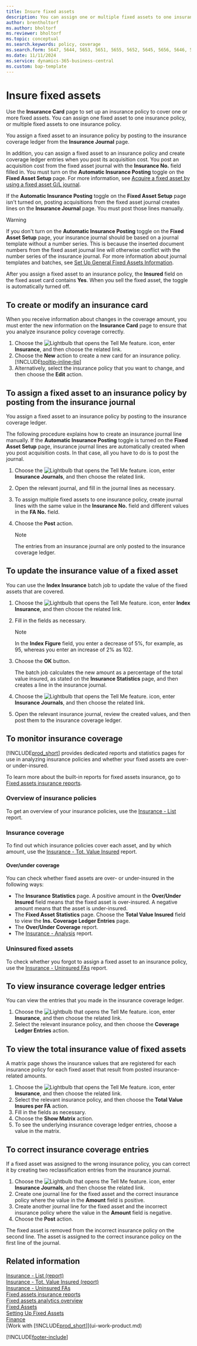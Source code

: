 ```yaml
---
title: Insure fixed assets
description: You can assign one or multiple fixed assets to one insurance policy by posting to the insurance coverage ledger from the **Insurance Journal** page.
author: brentholtorf
ms.author: bholtorf
ms.reviewer: bholtorf
ms.topic: conceptual
ms.search.keywords: policy, coverage
ms.search.form: 5647, 5644, 5653, 5651, 5655, 5652, 5645, 5656, 5646, 5648, 9275
ms.date: 11/11/2024
ms.service: dynamics-365-business-central
ms.custom: bap-template
---
```


# Insure fixed assets

Use the **Insurance Card** page to set up an insurance policy to cover one or more fixed assets. You can assign one fixed asset to one insurance policy, or multiple fixed assets to one insurance policy.

You assign a fixed asset to an insurance policy by posting to the insurance coverage ledger from the **Insurance Journal** page.

In addition, you can assign a fixed asset to an insurance policy and create coverage ledger entries when you post its acquisition cost. You post an acquisition cost from the fixed asset journal with the **Insurance No.** field filled in. You must turn on the **Automatic Insurance Posting** toggle on the **Fixed Asset Setup** page. For more information, see [Acquire a fixed asset by using a fixed asset G/L journal](fa-how-acquire.md#acquire-a-fixed-asset-by-using-a-fixed-asset-gl-journal).

If the **Automatic Insurance Posting** toggle on the **Fixed Asset Setup** page isn't turned on, posting acquisitions from the fixed asset journal creates lines on the **Insurance Journal** page. You must post those lines manually.

> [!WARNING]  
> If you don't turn on the **Automatic Insurance Posting** toggle on the **Fixed Asset Setup** page, your insurance journal should be based on a journal template without a number series. This is because the inserted document numbers from the fixed asset journal line will otherwise conflict with the number series of the insurance journal. For more information about journal templates and batches, see [Set Up General Fixed Assets Information](fa-how-setup-general.md).

After you assign a fixed asset to an insurance policy, the **Insured** field on the fixed asset card contains **Yes**. When you sell the fixed asset, the toggle is automatically turned off.

## To create or modify an insurance card

When you receive information about changes in the coverage amount, you must enter the new information on the **Insurance Card** page to ensure that you analyze insurance policy coverage correctly.  

1. Choose the ![Lightbulb that opens the Tell Me feature.](media/ui-search/search_small.png "Tell me what you want to do") icon, enter **Insurance**, and then choose the related link.
2. Choose the **New** action to create a new card for an insurance policy. [!INCLUDE[tooltip-inline-tip](includes/tooltip-inline-tip_md.md)]
3. Alternatively, select the insurance policy that you want to change, and then choose the **Edit** action.

## To assign a fixed asset to an insurance policy by posting from the insurance journal

You assign a fixed asset to an insurance policy by posting to the insurance coverage ledger.  

The following procedure explains how to create an insurance journal line manually. If the **Automatic Insurance Posting** toggle is turned on the **Fixed Asset Setup** page, insurance journal lines are automatically created when you post acquisition costs. In that case, all you have to do is to post the journal.  

1. Choose the ![Lightbulb that opens the Tell Me feature.](media/ui-search/search_small.png "Tell me what you want to do") icon, enter **Insurance Journals**, and then choose the related link.  
2. Open the relevant journal, and fill in the journal lines as necessary.  
3. To assign multiple fixed assets to one insurance policy, create journal lines with the same value in the **Insurance No.** field and different values in the **FA No.** field.  
4. Choose the **Post** action.  

    > [!NOTE]  
    > The entries from an insurance journal are only posted to the insurance coverage ledger.  

## To update the insurance value of a fixed asset

You can use the **Index Insurance** batch job to update the value of the fixed assets that are covered.  

1. Choose the ![Lightbulb that opens the Tell Me feature.](media/ui-search/search_small.png "Tell me what you want to do") icon, enter **Index Insurance**, and then choose the related link.
2. Fill in the fields as necessary.

    > [!NOTE]  
    >   In the **Index Figure** field, you enter a decrease of 5%, for example, as 95, whereas you enter an increase of 2% as 102.  
3. Choose the **OK** button.  

   The batch job calculates the new amount as a percentage of the total value insured, as stated on the **Insurance Statistics** page, and then creates a line in the insurance journal.  
4. Choose the ![Lightbulb that opens the Tell Me feature.](media/ui-search/search_small.png "Tell me what you want to do") icon, enter **Insurance Journals**, and then choose the related link.  
5. Open the relevant insurance journal, review the created values, and then post them to the insurance coverage ledger.  

## To monitor insurance coverage

[!INCLUDE[prod_short](includes/prod_short.md)] provides dedicated reports and statistics pages for use in analyzing insurance policies and whether your fixed assets are over- or under-insured.  

To learn more about the built-in reports for fixed assets insurance, go to [Fixed assets insurance reports](fa-reports.md#fixed-assets-insurance-reports).

### Overview of insurance policies

To get an overview of your insurance policies, use the [Insurance - List](reports/report-5621.md) report.

### Insurance coverage

To find out which insurance policies cover each asset, and by which amount, use the [Insurance - Tot. Value Insured](reports/report-5625.md) report.

#### Over/under coverage

You can check whether fixed assets are over- or under-insured in the following ways:  

* The **Insurance Statistics** page. A positive amount in the **Over/Under Insured** field means that the fixed asset is over-insured. A negative amount means that the asset is under-insured.  
* The **Fixed Asset Statistics** page. Choose the **Total Value Insured** field to view the **Ins. Coverage Ledger Entries** page.  
* The **Over/Under Coverage** report.  
* The [Insurance - Analysis](reports/report-5620.md) report.  


### Uninsured fixed assets

To check whether you forgot to assign a fixed asset to an insurance policy, use the [Insurance - Uninsured FAs](reports/report-5626.md) report. 


## To view insurance coverage ledger entries

You can view the entries that you made in the insurance coverage ledger.  

1. Choose the ![Lightbulb that opens the Tell Me feature.](media/ui-search/search_small.png "Tell me what you want to do") icon, enter **Insurance**, and then choose the related link.  
2. Select the relevant insurance policy, and then choose the **Coverage Ledger Entries** action.  


## To view the total insurance value of fixed assets

A matrix page shows the insurance values that are registered for each insurance policy for each fixed asset that result from posted insurance-related amounts.  

1. Choose the ![Lightbulb that opens the Tell Me feature.](media/ui-search/search_small.png "Tell me what you want to do") icon, enter **Insurance**, and then choose the related link.  
2. Select the relevant insurance policy, and then choose the **Total Value Insures per FA** action.  
3. Fill in the fields as necessary.  
4. Choose the **Show Matrix** action.  
5. To see the underlying insurance coverage ledger entries, choose a value in the matrix.  

## To correct insurance coverage entries

If a fixed asset was assigned to the wrong insurance policy, you can correct it by creating two reclassification entries from the insurance journal.  

1. Choose the ![Lightbulb that opens the Tell Me feature.](media/ui-search/search_small.png "Tell me what you want to do") icon, enter **Insurance Journals**, and then choose the related link.  
2. Create one journal line for the fixed asset and the correct insurance policy where the value in the **Amount** field is positive.  
3. Create another journal line for the fixed asset and the incorrect insurance policy where the value in the **Amount** field is negative.  
4. Choose the **Post** action.  

The fixed asset is removed from the incorrect insurance policy on the second line. The asset is assigned to the correct insurance policy on the first line of the journal.  

## Related information

[Insurance - List (report)](reports/report-5621.md)  
[Insurance - Tot. Value Insured (report)](reports/report-5625.md)   
[Insurance - Uninsured FAs](reports/report-5626.md)   
[Fixed assets insurance reports](fa-reports.md#fixed-assets-insurance-reports)   
[Fixed assets analytics overview](fa-analytics-overview.md)   
[Fixed Assets](fa-manage.md)  
[Setting Up Fixed Assets](fa-setup.md)  
[Finance](finance.md)  
[Work with [!INCLUDE[prod_short](includes/prod_short.md)]](ui-work-product.md)  

[!INCLUDE[footer-include](includes/footer-banner.md)]